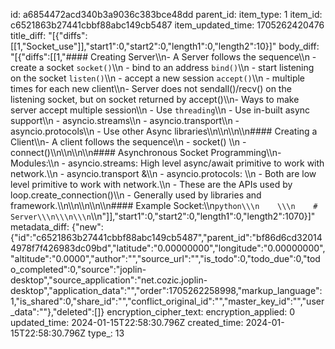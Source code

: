 id: a6854472acd340b3a9036c383bce48dd
parent_id: 
item_type: 1
item_id: c6521863b27441cbbf88abc149cb5487
item_updated_time: 1705262420476
title_diff: "[{\"diffs\":[[1,\"Socket_use\"]],\"start1\":0,\"start2\":0,\"length1\":0,\"length2\":10}]"
body_diff: "[{\"diffs\":[[1,\"#### Creating Server\\\n- A Server follows the sequence\\\n    - create a socket  `socket()`\\\n    - bind to an address `bind()`\\\n    - start listening on the socket `listen()`\\\n    - accept a new session `accept()`\\\n        - multiple times for each new client\\\n- Server does not sendall()/recv() on the listening socket, but on socket returned by accept()\\\n- Ways to make server accept multiple session\\\n    - Use `threading`\\\n    - Use in-built async support\\\n        - asyncio.streams\\\n        - asyncio.transport\\\n        - asyncio.protocols\\\n    - Use other Async libraries\\\n\\\n\\\n\\\n#### Creating a Client\\\n- A client follows the sequence\\\n    - socket() \\\n    - connect()\\\n\\\n\\\n\\\n#### Asynchronous Socket  Programming\\\n- Modules:\\\n    - asyncio.streams: High level async/await  primitive to work with network.\\\n    - asyncio.transport &\\\n    - asyncio.protocols: \\\n        - Both are low level primitive to work with network.\\\n        - These are the APIs  used by loop.create_connection()\\\n        - Generally used by libraries and framework.\\\n\\\n\\\n\\\n\\\n#### Example Socket:\\\n```python\\\n    \\\n    # Server\\\n\\\n\\\n```\\\n\"]],\"start1\":0,\"start2\":0,\"length1\":0,\"length2\":1070}]"
metadata_diff: {"new":{"id":"c6521863b27441cbbf88abc149cb5487","parent_id":"bf86d6cd320144978f7f426983dc09bd","latitude":"0.00000000","longitude":"0.00000000","altitude":"0.0000","author":"","source_url":"","is_todo":0,"todo_due":0,"todo_completed":0,"source":"joplin-desktop","source_application":"net.cozic.joplin-desktop","application_data":"","order":1705262258998,"markup_language":1,"is_shared":0,"share_id":"","conflict_original_id":"","master_key_id":"","user_data":""},"deleted":[]}
encryption_cipher_text: 
encryption_applied: 0
updated_time: 2024-01-15T22:58:30.796Z
created_time: 2024-01-15T22:58:30.796Z
type_: 13